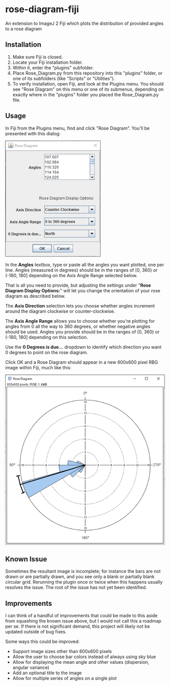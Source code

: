 # rose-diagram-fiji
An extension to ImageJ 2 Fiji which plots the distribution of provided angles to a rose diagram



## Installation

1. Make sure Fiji is closed.
2. Locate your Fiji installation folder. 
3. Within it, enter the "plugins" subfolder.
4. Place Rose_Diagram.py from this repository into this "plugins" folder, or one of its subfolders (like "Scripts" or "Utilities").
5. To verify installation, open Fiji, and look at the Plugins menu. You should see "Rose Diagram" on this menu or one of its submenus, depending on exactly where in the "plugins" folder you placed the Rose_Diagram.py file.



## Usage

In Fiji from the Plugins menu, find and click "Rose Diagram". You'll be presented with this dialog:

![Rose Diagram input options dialog](./readme_imgs/dialog.PNG)

In the **Angles** textbox, type or paste all the angles you want plotted, one per line. Angles (measured in degrees) should be in the ranges of [0, 360) or (-180, 180] depending on the Axis Angle Range selected below.

That is all you need to provide, but adjusting the settings under "**Rose Diagram Display Options:**" will let you change the orientation of your rose diagram as described below.

The **Axis Direction** selection lets you choose whether angles increment around the diagram clockwise or counter-clockwise.

The **Axis Angle Range** allows you to choose whether you're plotting for angles from 0 all the way to 360 degrees, or whether negative angles should be used. Angles you provide should be in the ranges of [0, 360) or (-180, 180] depending on this selection.

Use the **0 Degrees is due...** dropdown to identify which direction you want 0 degrees to point on the rose diagram.

Click OK and a Rose Diagram should appear in a new 600x600 pixel RBG image within Fiji, much like this:

![Example Rose Diagram output image](./readme_imgs/diagram.PNG)



## Known Issue

Sometimes the resultant image is incomplete; for instance the bars are not drawn or are partially drawn, and you see only a blank or partially blank circular grid. Rerunning the plugin once or twice when this happens usually resolves the issue. The root of the issue has not yet been identified.



## Improvements

I can think of a handful of improvements that could be made to this aside from squashing the known issue above, but I would not call this a roadmap per se. If there is not significant demand, this project will likely not be updated outside of bug fixes.

Some ways this could be improved:

- Support image sizes other than 600x600 pixels
- Allow the user to choose bar colors instead of always using sky blue
- Allow for displaying the mean angle and other values (dispersion, angular variance)
- Add an optional title to the image
- Allow for multiple series of angles on a single plot
